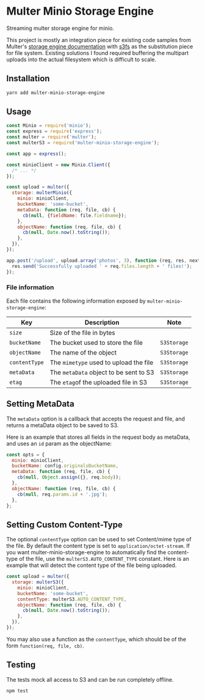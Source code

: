 # Multer Minio Storage Engine

Streaming multer storage engine for minio.

This project is mostly an integration piece for existing code samples from Multer's [storage engine documentation](https://github.com/expressjs/multer/blob/master/StorageEngine.md) with [s3fs](https://github.com/RiptideElements/s3fs) as the substitution piece for file system. Existing solutions I found required buffering the multipart uploads into the actual filesystem which is difficult to scale.

## Installation

```sh
yarn add multer-minio-storage-engine
```

## Usage

```javascript
const Minio = require('minio');
const express = require('express');
const multer = require('multer');
const multerS3 = require('multer-minio-storage-engine');

const app = express();

const minioClient = new Minio.Client({
  /* ... */
});

const upload = multer({
  storage: multerMinio({
    minio: minioClient,
    bucketName: 'some-bucket',
    metaData: function (req, file, cb) {
      cb(null, {fieldName: file.fieldname});
    },
    objectName: function (req, file, cb) {
      cb(null, Date.now().toString());
    },
  }),
});

app.post('/upload', upload.array('photos', 3), function (req, res, next) {
  res.send('Successfully uploaded ' + req.files.length + ' files!');
});
```

### File information

Each file contains the following information exposed by `multer-minio-storage-engine`:

| Key           | Description                            | Note        |
| ------------- | -------------------------------------- | ----------- |
| `size`        | Size of the file in bytes              |
| `bucketName`  | The bucket used to store the file      | `S3Storage` |
| `objectName`  | The name of the object                 | `S3Storage` |
| `contentType` | The `mimetype` used to upload the file | `S3Storage` |
| `metaData`    | The `metaData` object to be sent to S3 | `S3Storage` |
| `etag`        | The `etag`of the uploaded file in S3   | `S3Storage` |

## Setting MetaData

The `metaData` option is a callback that accepts the request and file, and returns a metaData object to be saved to S3.

Here is an example that stores all fields in the request body as metaData, and uses an `id` param as the objectName:

```javascript
const opts = {
  minio: minioClient,
  bucketName: config.originalsBucketName,
  metaData: function (req, file, cb) {
    cb(null, Object.assign({}, req.body));
  },
  objectName: function (req, file, cb) {
    cb(null, req.params.id + '.jpg');
  },
};
```

## Setting Custom Content-Type

The optional `contentType` option can be used to set Content/mime type of the file. By default the content type is set to `application/octet-stream`. If you want multer-minio-storage-engine to automatically find the content-type of the file, use the `multerS3.AUTO_CONTENT_TYPE` constant. Here is an example that will detect the content type of the file being uploaded.

```javascript
const upload = multer({
  storage: multerS3({
    minio: minioClient,
    bucketName: 'some-bucket',
    contentType: multerS3.AUTO_CONTENT_TYPE,
    objectName: function (req, file, cb) {
      cb(null, Date.now().toString());
    },
  }),
});
```

You may also use a function as the `contentType`, which should be of the form `function(req, file, cb)`.

## Testing

The tests mock all access to S3 and can be run completely offline.

```sh
npm test
```
